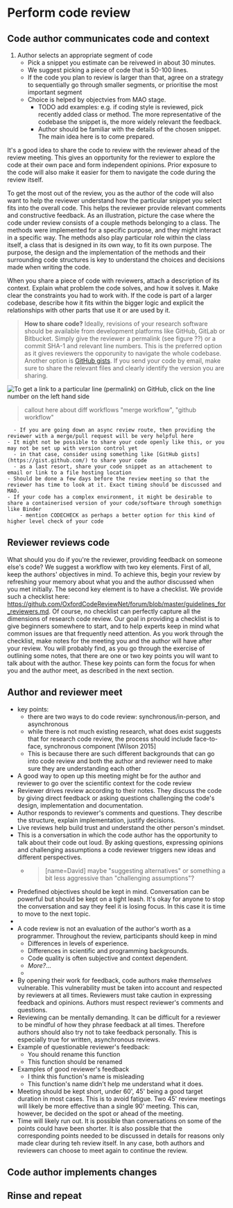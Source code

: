 # Perform code review

## Code author communicates code and context

1. Author selects an appropriate segment of code
    - Pick a snippet you estimate can be reivewed in about 30 minutes.
    - We suggest picking a piece of code that is 50-100 lines.
    - If the code you plan to review is larger than that, agree on a strategy to sequentially go through smaller segments, or prioritise the most important segment
    - Choice is helped by objectvies from MAO stage.
      - TODO add examples: e.g. if coding style is reviewed, pick recently added class or method. The more representative of the codebase the snippet is, the more widely relevant the feedback.
      - Author should be familiar with the details of the chosen snippet. The main idea here is to come prepared.

It's a good idea to share the code to review with the reviewer ahead
of the review meeting. This gives an opportunity for the reviewer to
explore the code at their own pace and form independent
opinions. Prior exposure to the code will also make it easier for
them to navigate the code during the review itself.

To get the most out of the review, you as the author of the code
will also want to help the reviewer understand
how the particular snippet you select fits into the overall code.
This helps the reviewer provide relevant comments
and constructive feedback.
As an illustration, picture the case where the code under review consists of
a couple methods belonging to a class. The methods were implemented for a
specific purpose, and they might interact in a specific way.
The methods also play particular role within the class
itself, a class that is designed in its own way, to fit its own purpose.
The purpose, the design and the implementation of the methods and their
surrounding code structures is key to understand the choices and
decisions made when writing the code.

When you share a piece of code with reviewers, attach a
description of its context. Explain what problem the code solves,
and how it solves it. Make clear the constraints you had to work with.
If the code is part of a larger codebase, describe how it fits within
the bigger logic and explicit the relationships with other parts that
use it or are used by it.

> **How to share code?**
> Ideally, revisions of your research software should be available from
> development platforms like GitHub, GitLab or Bitbucket. Simply give
> the reviewer a permalink (see figure ??) or a commit SHA-1 and
> relevant line numbers. This is the preferred option as it gives
> reviewers the opporunity to navigate the whole codebase. Another
> option is [GitHub gists](https://gist.github.com/). If you send
> your code by email, make sure to share the relevant files and clearly
> identify the version you are sharing.

![To get a link to a particular line (permalink) on GitHub, click on the line number on the left hand side](/dev-review/images/github_permalink.png "To get a link to a particular line (permalink) on GitHub, click on the line number on the left hand sise. Most development platforms can generate links to a particular line, for a particular revision.")


> callout here about diff workflows "merge workflow", "github workflow"

      - If you are going down an async review route, then providing the reviewer with a merge/pull request will be very helpful here
    - It might not be possible to share your code openly like this, or you may not be set up with version control yet
      - in that case, consider using something like [GitHub gists](https://gist.github.com/) to share your code
      - as a last resort, share your code snippet as an attachement to email or link to a file hosting location
    - Should be done a few days before the review meeting so that the reviewer has time to look at it. Exact timing should be discussed and MAO.
    - If your code has a complex environment, it might be desirable to share a containerised version of your code/software through somethign like Binder
        - mention CODECHECK as perhaps a better option for this kind of higher level check of your code


## Reviewer reviews code

What should you do if you're the reviewer, providing feedback on someone else's
code?
We suggest a workflow with two key elements.
First of all, keep the authors' objectives in mind.
To achieve this, begin your review by refreshing your memory about what you and
the author discussed when you met initially.
The second key element is to have a checklist.
We provide such a checklist here:
https://github.com/OxfordCodeReviewNet/forum/blob/master/guidelines_for_reviewers.md.
Of course, no checklist can perfectly capture all the dimensions of research
code review.
Our goal in providing a checklist is to give beginners somewhere to start, and
to help experts keep in mind what common issues are that frequently need
attention.
As you work through the checklist, make notes for the meeting you and the
author will have after your review.
You will probably find, as you go through the exercise of outlining some notes,
that there are one or two key points you will want to talk about with the
author.
These key points can form the focus for when you and the author meet, as
described in the next section.

<!--
1. Reviewer consults guidelines/checklist for advice about how to evaluate the code
    - Create a distinct page "Reviewer Guidelines" that gives the highlights from the resources we have collected, and then link to those resources
    - Provide a very high level summary of the subject headings here
    - OxCRN guidelines: https://github.com/OxfordCodeReviewNet/forum/blob/master/guidelines_for_reviewers.md
    - maybe also http://carver.cs.ua.edu/Slides/2019/URSSI-WinterSchool/URSSI-WinterSchool-PeerCodeReview.pdf (Jeff is part of community, probably happy to share)
-->

## Author and reviewer meet
- key points:
  -  there are two ways to do code review: synchronous/in-person, and asynchronous
  -  while there is not much existing research, what does exist suggests that for research code review, the process should include face-to-face, synchronous component [Wilson 2015]
  -  This is because there are such different backgrounds that can go into code review and both the author and reviewer need to make sure they are understanding each other
- A good way to open up this meeting might be for the author and reviewer to go over the scientific context for the code review
- Reviewer drives review according to their notes. They discuss the code by giving direct feedback or asking questions challenging the code's design, implementation and documentation.
- Author responds to reviewer's comments and questions. They describe the structure, explain implementation, justify decisions.
- Live reviews help build trust and understand the other person's mindset.
- This is a conversation in which the code author has the opportunity to talk about their code out loud. By asking questions, expressing opinions and challenging assumptions a code reviewer triggers new ideas and different perspectives.
  - > [name=David] maybe "suggesting alternatives" or something a bit less aggressive than  "challenging assumptions"?
- Predefined objectives should be kept in mind. Conversation can be powerful but should be kept on a tight leash. It's okay for anyone to stop the conversation and say they feel it is losing focus. In this case it is time to move to the next topic.
-
- A code review is not an evaluation of the author's worth as a programmer. Throughout the review, participants should keep in mind
  -  Differences in levels of experience.
  -  Differences in scientific and programming backgrounds.
  -  Code quality is often subjective and context dependent.
  -  *More?*...
  -  
- By opening their work for feedback, code authors make *themselves* vulnerable. This vulnerability must be taken into account and respected by reviewers at all times. Reviewers must take caution in expressing feedback and opinions. Authors must respect reviewer's comments and questions.
- Reviewing can be mentally demanding. It can be difficult for a reviewer to be mindful of how they phrase feedback at all times. Therefore authors should also try not to take feedback personally. This is especially true for written, asynchronous reviews.
- Example of questionable reviewer's feedback:
  - You should rename this function
  - This function should be renamed
- Examples of good reviewer's feedback
  - I think this function's name is misleading
  - This function's name didn't help me understand what it does.
- Meeting should be kept short, under 60', 45' being a good target duration in most cases. This is to avoid fatigue. Two 45' review meetings will likely be more effective than a single 90' meeting. This can, however, be decided on the spot or ahead of the meeting.
- Time will likely run out. It is possible than conversations on some of the points could have been shorter. It is also possible that the corresponding points needed to be discussed in details for reasons only made clear during teh review itself. In any case, both authors and reviewers can choose to meet again to continue the review.

## Code author implements changes

## Rinse and repeat
